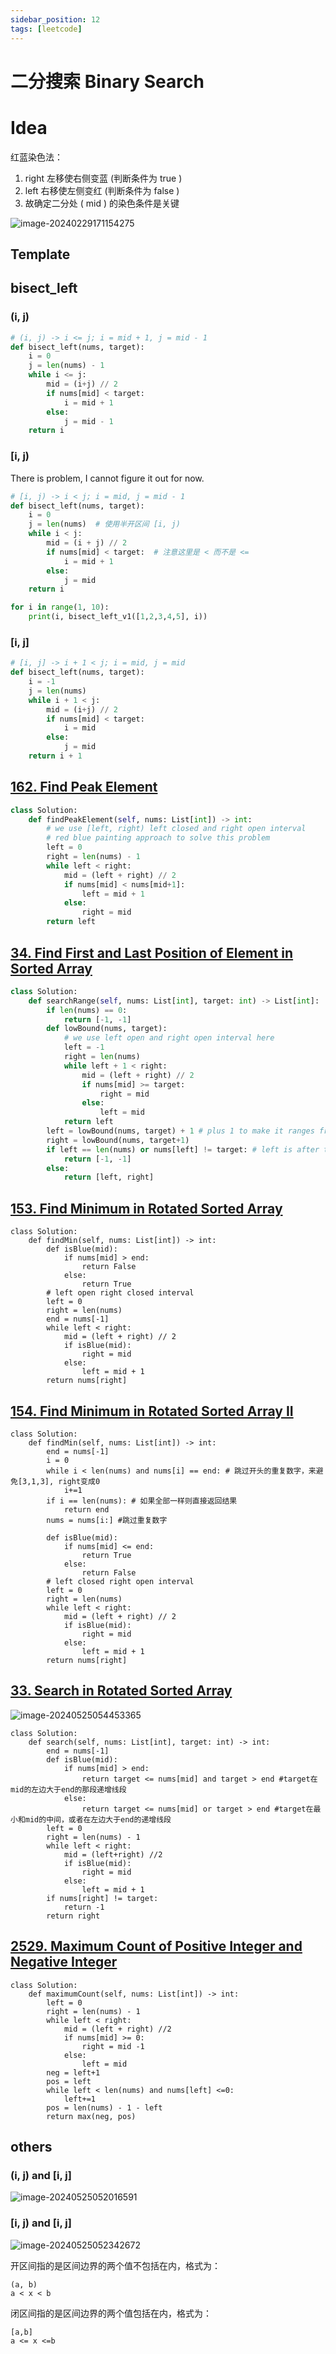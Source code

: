 ```yaml
---
sidebar_position: 12
tags: [leetcode]
---
```


# 二分搜索 Binary Search 

# Idea

红蓝染色法：

1. right 左移使右侧变蓝 (判断条件为 true )
2. left 右移使左侧变红 (判断条件为 false )
3. 故确定二分处 ( mid ) 的染色条件是关键

![image-20240229171154275](./240229-binary-search.assets/image-20240229171154275.png)

## Template

## bisect_left

### (i, j)

```python
# (i, j) -> i <= j; i = mid + 1, j = mid - 1
def bisect_left(nums, target):
    i = 0
    j = len(nums) - 1
    while i <= j:
        mid = (i+j) // 2
        if nums[mid] < target:
            i = mid + 1
        else:
            j = mid - 1
    return i
```

### [i, j)

There is problem, I cannot figure it out for now.

```python
# [i, j) -> i < j; i = mid, j = mid - 1
def bisect_left(nums, target):
    i = 0
    j = len(nums)  # 使用半开区间 [i, j)
    while i < j:
        mid = (i + j) // 2
        if nums[mid] < target:  # 注意这里是 < 而不是 <=
            i = mid + 1
        else:
            j = mid
    return i

for i in range(1, 10):
    print(i, bisect_left_v1([1,2,3,4,5], i))
```

### [i, j]

```python
# [i, j] -> i + 1 < j; i = mid, j = mid
def bisect_left(nums, target):
    i = -1
    j = len(nums)
    while i + 1 < j:
        mid = (i+j) // 2
        if nums[mid] < target:
            i = mid
        else:
            j = mid
    return i + 1
```

## [162. Find Peak Element](https://leetcode.cn/problems/find-peak-element/)

```python
class Solution:
    def findPeakElement(self, nums: List[int]) -> int:
        # we use [left, right) left closed and right open interval
        # red blue painting approach to solve this problem
        left = 0
        right = len(nums) - 1
        while left < right:
            mid = (left + right) // 2
            if nums[mid] < nums[mid+1]:
                left = mid + 1
            else:
                right = mid
        return left
```

## [34. Find First and Last Position of Element in Sorted Array](https://leetcode.cn/problems/find-first-and-last-position-of-element-in-sorted-array/)

```python
class Solution:
    def searchRange(self, nums: List[int], target: int) -> List[int]:
        if len(nums) == 0:
            return [-1, -1]
        def lowBound(nums, target):
            # we use left open and right open interval here
            left = -1
            right = len(nums)
            while left + 1 < right:
                mid = (left + right) // 2
                if nums[mid] >= target:
                    right = mid
                else:
                    left = mid
            return left
        left = lowBound(nums, target) + 1 # plus 1 to make it ranges from [0, len(nums)]
        right = lowBound(nums, target+1)
        if left == len(nums) or nums[left] != target: # left is after the end, or left is not equal to the target
            return [-1, -1]
        else:
            return [left, right]
```

## [153. Find Minimum in Rotated Sorted Array](https://leetcode.cn/problems/find-minimum-in-rotated-sorted-array/)

```
class Solution:
    def findMin(self, nums: List[int]) -> int:
        def isBlue(mid):
            if nums[mid] > end:
                return False
            else:
                return True
        # left open right closed interval
        left = 0
        right = len(nums)
        end = nums[-1]
        while left < right:
            mid = (left + right) // 2
            if isBlue(mid):
                right = mid
            else:
                left = mid + 1
        return nums[right]
```

## [154. Find Minimum in Rotated Sorted Array II](https://leetcode.cn/problems/find-minimum-in-rotated-sorted-array-ii/)

```
class Solution:
    def findMin(self, nums: List[int]) -> int:
        end = nums[-1]
        i = 0
        while i < len(nums) and nums[i] == end: # 跳过开头的重复数字，来避免[3,1,3], right变成0
            i+=1
        if i == len(nums): # 如果全部一样则直接返回结果
            return end
        nums = nums[i:] #跳过重复数字

        def isBlue(mid):
            if nums[mid] <= end:
                return True
            else:
                return False
        # left closed right open interval
        left = 0
        right = len(nums)
        while left < right:
            mid = (left + right) // 2
            if isBlue(mid):
                right = mid
            else:
                left = mid + 1
        return nums[right]
```

## [33. Search in Rotated Sorted Array](https://leetcode.cn/problems/search-in-rotated-sorted-array/)

![image-20240525054453365](./240229-binary-search.assets/image-20240525054453365.png)

```
class Solution:
    def search(self, nums: List[int], target: int) -> int:
        end = nums[-1]
        def isBlue(mid):
            if nums[mid] > end:
                return target <= nums[mid] and target > end #target在mid的左边大于end的那段递增线段
            else:
                return target <= nums[mid] or target > end #target在最小和mid的中间，或者在左边大于end的递增线段
        left = 0
        right = len(nums) - 1
        while left < right:
            mid = (left+right) //2
            if isBlue(mid):
                right = mid
            else:
                left = mid + 1
        if nums[right] != target:
            return -1
        return right
```

## [2529. Maximum Count of Positive Integer and Negative Integer](https://leetcode.cn/problems/maximum-count-of-positive-integer-and-negative-integer/)

```
class Solution:
    def maximumCount(self, nums: List[int]) -> int:
        left = 0
        right = len(nums) - 1
        while left < right:
            mid = (left + right) //2
            if nums[mid] >= 0:
                right = mid -1
            else:
                left = mid
        neg = left+1
        pos = left
        while left < len(nums) and nums[left] <=0:
            left+=1
        pos = len(nums) - 1 - left
        return max(neg, pos)
```

## others

### (i, j) and [i, j]

![image-20240525052016591](./240229-binary-search.assets/image-20240525052016591.png)

### [i, j) and [i, j]

![image-20240525052342672](./240229-binary-search.assets/image-20240525052342672.png)

开区间指的是区间边界的两个值不包括在内，格式为：

```
(a, b)
a < x < b
```

闭区间指的是区间边界的两个值包括在内，格式为：

```
[a,b]
a <= x <=b
```
